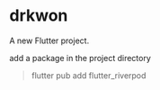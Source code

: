 # drkwon

A new Flutter project.

add a package in the project directory
>flutter pub add flutter_riverpod